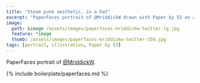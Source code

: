 ```yaml
---
title: "Steam punk aesthetic, in a hat"
excerpt: "PaperFaces portrait of @MriddickW drawn with Paper by 53 on an iPad."
image: 
  path: &image /assets/images/paperfaces-mriddickw-twitter-lg.jpg 
  feature: *image
  thumb: /assets/images/paperfaces-mriddickw-twitter-150.jpg
tags: [portrait, illustration, Paper by 53]
---
```


PaperFaces portrait of [@MriddickW](http://twitter.com/MriddickW).

{% include boilerplate/paperfaces.md %}